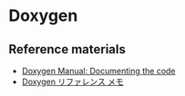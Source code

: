 # Doxygen

## Reference materials

- [Doxygen Manual: Documenting the code](https://www.doxygen.nl/manual/docblocks.html)
- [Doxygen リファレンス メモ](https://cercopes-z.com/Doxygen/cmd-author-dxy.html)
